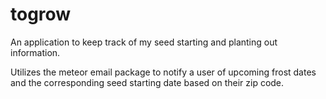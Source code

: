 # togrow
An application to keep track of my seed starting and planting out information.

Utilizes the meteor email package to notify a user of upcoming frost dates and the corresponding seed starting date based on their zip code.
